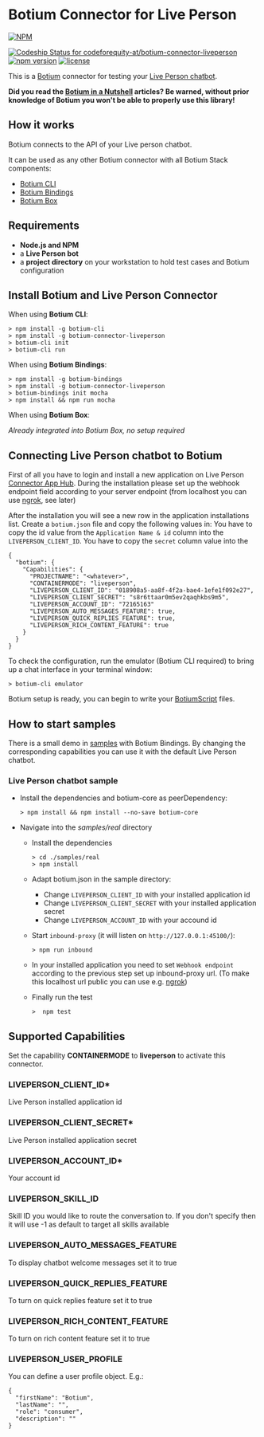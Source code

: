 # Botium Connector for Live Person

[![NPM](https://nodei.co/npm/botium-connector-liveperson.png?downloads=true&downloadRank=true&stars=true)](https://nodei.co/npm/botium-connector-liveperson/)

[![Codeship Status for codeforequity-at/botium-connector-liveperson](https://app.codeship.com/projects/ac5ab3a0-d0f5-0138-cac3-16239a5027f5/status?branch=master)](https://app.codeship.com/projects/408148)
[![npm version](https://badge.fury.io/js/botium-connector-liveperson.svg)](https://badge.fury.io/js/botium-connector-liveperson)
[![license](https://img.shields.io/github/license/mashape/apistatus.svg)]()


This is a [Botium](https://github.com/codeforequity-at/botium-core) connector for testing your [Live Person chatbot](https://www.liveperson.com/).

__Did you read the [Botium in a Nutshell](https://medium.com/@floriantreml/botium-in-a-nutshell-part-1-overview-f8d0ceaf8fb4) articles? Be warned, without prior knowledge of Botium you won't be able to properly use this library!__

## How it works
Botium connects to the API of your Live person chatbot.

It can be used as any other Botium connector with all Botium Stack components:
* [Botium CLI](https://github.com/codeforequity-at/botium-cli/)
* [Botium Bindings](https://github.com/codeforequity-at/botium-bindings/)
* [Botium Box](https://www.botium.at)

## Requirements
* **Node.js and NPM**
* a **Live Person bot**
* a **project directory** on your workstation to hold test cases and Botium configuration

## Install Botium and Live Person Connector

When using __Botium CLI__:

```
> npm install -g botium-cli
> npm install -g botium-connector-liveperson
> botium-cli init
> botium-cli run
```

When using __Botium Bindings__:

```
> npm install -g botium-bindings
> npm install -g botium-connector-liveperson
> botium-bindings init mocha
> npm install && npm run mocha
```

When using __Botium Box__:

_Already integrated into Botium Box, no setup required_

## Connecting Live Person chatbot to Botium

First of all you have to login and install a new application on Live Person [Connector App Hub](https://connector-api.dev.liveperson.net/). 
During the installation please set up the webhook endpoint field according to your server endpoint (from localhost you can use [ngrok](https://ngrok.com/), see later)

After the installation you will see a new row in the application installations list. 
Create a `botium.json` file and copy the following values in:
You have to copy the id value from the `Application Name & id` column into the `LIVEPERSON_CLIENT_ID`.
You have to copy the `secret` column value into the 

```
{
  "botium": {
    "Capabilities": {
      "PROJECTNAME": "<whatever>",
      "CONTAINERMODE": "liveperson",
      "LIVEPERSON_CLIENT_ID": "018908a5-aa8f-4f2a-bae4-1efe1f092e27",
      "LIVEPERSON_CLIENT_SECRET": "s8r6ttaar0m5ev2qaqhkbs9m5",
      "LIVEPERSON_ACCOUNT_ID": "72165163"
      "LIVEPERSON_AUTO_MESSAGES_FEATURE": true,
      "LIVEPERSON_QUICK_REPLIES_FEATURE": true,
      "LIVEPERSON_RICH_CONTENT_FEATURE": true
    }
  }
}
```

To check the configuration, run the emulator (Botium CLI required) to bring up a chat interface in your terminal window:

```
> botium-cli emulator
```

Botium setup is ready, you can begin to write your [BotiumScript](https://botium.atlassian.net/wiki/spaces/BOTIUM/pages/491664/Botium+Scripting+-+BotiumScript) files.

## How to start samples

There is a small demo in [samples](./samples) with Botium Bindings. 
By changing the corresponding capabilities you can use it with the default Live Person chatbot.

### Live Person chatbot sample

* Install the dependencies and botium-core as peerDependency:
    ```
    > npm install && npm install --no-save botium-core
    ```
* Navigate into the _samples/real_ directory
    * Install the dependencies
        ```
        > cd ./samples/real
        > npm install
        ```
    * Adapt botium.json in the sample directory:
        * Change `LIVEPERSON_CLIENT_ID` with your installed application id
        * Change `LIVEPERSON_CLIENT_SECRET` with your installed application secret
        * Change `LIVEPERSON_ACCOUNT_ID` with your accound id

    * Start `inbound-proxy` (it will listen on `http://127.0.0.1:45100/`):
         ```
         > npm run inbound
         ```
    * In your installed application you need to set `Webhook endpoint` according to the previous step set up inbound-proxy url.
      (To make this localhost url public you can use e.g. [ngrok](https://ngrok.com/))
    * Finally run the test
        ```
        >  npm test
        ```

## Supported Capabilities

Set the capability __CONTAINERMODE__ to __liveperson__ to activate this connector.

### LIVEPERSON_CLIENT_ID*
Live Person installed application id

### LIVEPERSON_CLIENT_SECRET*
Live Person installed application secret

### LIVEPERSON_ACCOUNT_ID*
Your account id

### LIVEPERSON_SKILL_ID
Skill ID you would like to route the conversation to. 
If you don't specify then it will use -1 as default to target all skills available

### LIVEPERSON_AUTO_MESSAGES_FEATURE
To display chatbot welcome messages set it to true

### LIVEPERSON_QUICK_REPLIES_FEATURE
To turn on quick replies feature set it to true

### LIVEPERSON_RICH_CONTENT_FEATURE
To turn on rich content feature set it to true

### LIVEPERSON_USER_PROFILE
You can define a user profile object.
E.g.:
```
{
  "firstName": "Botium",
  "lastName": "",
  "role": "consumer",
  "description": ""
}
```

